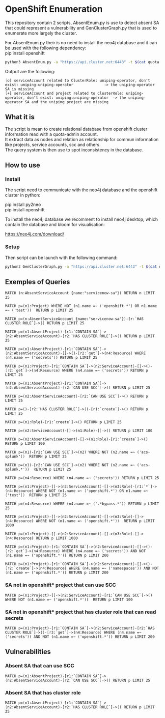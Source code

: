 # OpenShift Enumeration

This repository contain 2 scripts, AbsentEnum.py is use to detect absent SA that could represent a vulnerability and GenClusterGraph.py that is used to enumerate more largely the cluster.  

For AbsentEnum.py their is no need to install the neo4j database and it can be used with the following dependency:  
pip install openshift  

```bash
python3 AbsentEnum.py -a "https://api.cluster.net:6443" -t $(cat quota.token)
```

Output are the following:  

```
[o] serviceAccount related to ClusterRole: uniping-operator, don't exist: uniping:uniping-operator     			-> the uniping-operator SA is missing 
[+] serviceAccount and project related to ClusterRole: uniping-operator, don't exist: uniping:uniping-operator 	-> the uniping-operator SA and the uniping project are missing 
```

## What it is

The script is mean to create relational database from openshift cluster information read with a quota-admin account.  
It extract data as nodes and relation as relationship for commun information like projects, service accounts, scc and others.  
The query system is then use to spot inconsistency in the database.  

## How to use

### Install

The script need to communicate with the neo4j database and the openshift cluster in python:  

pip install py2neo  
pip install openshift  

To install the neo4j database we recomment to install neo4j desktop, which contain the database and bloom for visualisation:  

https://neo4j.com/download/  

### Setup

Then script can be launch with the following command:  

```bash
python3 GenClusterGraph.py -a "https://api.cluster.net:6443" -t $(cat quota.token) -c all
```

## Exemples of Queries

```
MATCH (n:AbsentServiceAccount {name:"servicenow-sa"}) RETURN n LIMIT 25  

MATCH p=(n1:Project) WHERE NOT (n1.name =~ ('openshift.*') OR n1.name =~ ('test'))  RETURN p LIMIT 25  

MATCH p=(n:AbsentServiceAccount {name:"servicenow-sa"})-[r:`HAS CLUSTER ROLE`]->() RETURN p LIMIT 25  

MATCH p=(n1:AbsentProject)-[r1:`CONTAIN SA`]->(n2:AbsentServiceAccount)-[r2:`HAS CLUSTER ROLE`]->() RETURN p LIMIT 25  

MATCH p=(n1:AbsentProject)-[r1:`CONTAIN SA`]->(n2:AbsentServiceAccount)-[]->()-[r2:`get`]->(n4:Resource) WHERE (n4.name =~ ('secrets')) RETURN p LIMIT 25  

MATCH p=(n1:Project)-[r1:`CONTAIN SA`]->(n2:ServiceAccount)-[]->()-[r2:`get`]->(n4:Resource) WHERE (n4.name =~ ('secrets')) RETURN p LIMIT 25  

MATCH p=(n1:AbsentProject)-[r1:`CONTAIN SA`]->(n2:AbsentServiceAccount)-[r2:`CAN USE SCC`]->() RETURN p LIMIT 25  

MATCH p=(n2:AbsentServiceAccount)-[r2:`CAN USE SCC`]->() RETURN p LIMIT 25  

MATCH p=()-[r2:`HAS CLUSTER ROLE`]->()-[r1:`create`]->() RETURN p LIMIT 25  

MATCH p=(n1:Role)-[r1:`create`]->() RETURN p LIMIT 25  

MATCH p=(n2:ServiceAccount)-[]->(n1:Role)-[]->() RETURN p LIMIT 100  

MATCH p=(n2:AbsentServiceAccount)-[]->(n1:Role)-[r1:`create`]->() RETURN p LIMIT 100  

MATCH p=(n1)-[r2:`CAN USE SCC`]->(n2) WHERE NOT (n2.name =~ ('acs-splunk'))  RETURN p LIMIT 25  

MATCH p=(n1)-[r2:`CAN USE SCC`]->(n2) WHERE NOT (n2.name =~ ('acs-splunk.*'))  RETURN p LIMIT 25  

MATCH p=(n4:Resource) WHERE (n4.name =~ ('secrets')) RETURN p LIMIT 25  

MATCH p=(n1:Project)-[]->(n2:ServiceAccount)-[]->(n3:Role)-[r1:`*`]->(n4:Resource) WHERE NOT (n1.name =~ ('openshift.*') OR n1.name =~ ('test'))  RETURN p LIMIT 25  

MATCH p=(n4:Resource) WHERE (n4.name =~ ('.*bypass.*')) RETURN p LIMIT 25  

MATCH p=(n1:Project)-[]->(n2:ServiceAccount)-[]->(n3:Role)-[]->(n4:Resource) WHERE NOT (n1.name =~ ('openshift.*'))  RETURN p LIMIT 1000

MATCH p=(n1:Project)-[]->(n2:ServiceAccount)-[]->(n3:Role)-[]->(n4:Resource) RETURN p LIMIT 1000

MATCH p=(n1:Project)-[r1:`CONTAIN SA`]->(n2:ServiceAccount)-[]->()-[r2:`get`]->(n4:Resource) WHERE (n4.name =~ ('secrets')) AND NOT (n1.name =~ ('openshift.*')) RETURN p LIMIT 200  

MATCH p=(n1:Project)-[r1:`CONTAIN SA`]->(n2:ServiceAccount)-[]->()-[r2:`create`]->(n4:Resource) WHERE (n4.name =~ ('namespaces')) AND NOT (n1.name =~ ('openshift.*')) RETURN p LIMIT 200  

```

### SA not in openshift* project that can use SCC

```
MATCH p=(n1:Project)-[]->(n2:ServiceAccount)-[r1:`CAN USE SCC`]->() WHERE NOT (n1.name =~ ('openshift.*'))  RETURN p LIMIT 100
```

### SA not in openshift* project that has cluster role that can read secrets

```
MATCH p=(n1:Project)-[r1:`CONTAIN SA`]->(n2:ServiceAccount)-[r2:`HAS CLUSTER ROLE`]->()-[r3:`get`]->(n4:Resource) WHERE (n4.name =~ ('secrets')) AND NOT (n1.name =~ ('openshift.*')) RETURN p LIMIT 200  
```

## Vulnerabilities

### Absent SA that can use SCC

```
MATCH p=(n1:AbsentProject)-[r1:`CONTAIN SA`]->(n2:AbsentServiceAccount)-[r2:`CAN USE SCC`]->() RETURN p LIMIT 25  
```

### Absent SA that has cluster role

```
MATCH p=(n1:AbsentProject)-[r1:`CONTAIN SA`]->(n2:AbsentServiceAccount)-[r2:`HAS CLUSTER ROLE`]->() RETURN p LIMIT 25  
```